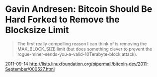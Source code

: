 # Gavin Andresen: Bitcoin Should Be Hard Forked to Remove the Blocksize Limit

> The first really compelling reason I can think of is removing the MAX_BLOCK_SIZE limit (but does something clever to prevent the rogue-miner-sends-you-a-valid-10Terabyte-block attack).

2011-09-14 http://lists.linuxfoundation.org/pipermail/bitcoin-dev/2011-September/000527.html
